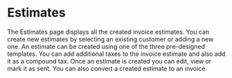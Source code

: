 # Estimates

The Estimates page displays all the created invoice estimates. You can create new estimates by selecting an existing customer or adding a new one. An estimate can be created using one of the three pre-designed templates. You can add additional taxes to the invoice estimate and also add it as a compound tax. Once an estimate is created you can edit, view or mark it as sent. You can also convert a created estimate to an invoice.